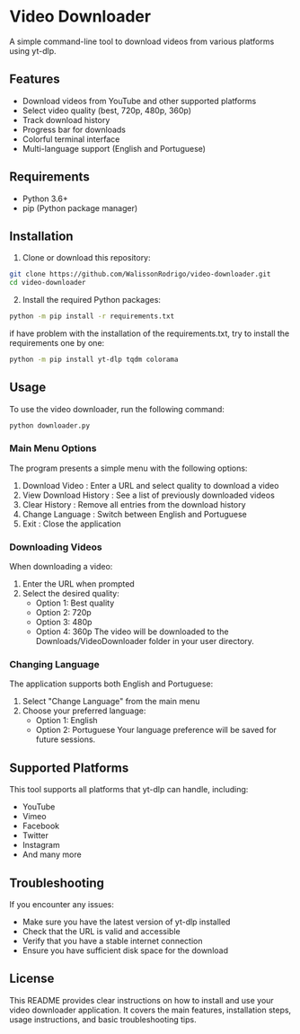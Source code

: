 # Video Downloader

A simple command-line tool to download videos from various platforms using yt-dlp.

## Features

- Download videos from YouTube and other supported platforms
- Select video quality (best, 720p, 480p, 360p)
- Track download history
- Progress bar for downloads
- Colorful terminal interface
- Multi-language support (English and Portuguese)

## Requirements

- Python 3.6+
- pip (Python package manager)

## Installation

1. Clone or download this repository:

```bash
git clone https://github.com/WalissonRodrigo/video-downloader.git
cd video-downloader
```

2. Install the required Python packages:

```bash
python -m pip install -r requirements.txt
```

if have problem with the installation of the requirements.txt, try to install the requirements one by one:

```bash
python -m pip install yt-dlp tqdm colorama
```

## Usage

To use the video downloader, run the following command:

```bash
python downloader.py
```

### Main Menu Options

The program presents a simple menu with the following options:

1. Download Video : Enter a URL and select quality to download a video
2. View Download History : See a list of previously downloaded videos
3. Clear History : Remove all entries from the download history
4. Change Language : Switch between English and Portuguese
5. Exit : Close the application

### Downloading Videos

When downloading a video:

1. Enter the URL when prompted
2. Select the desired quality:
   - Option 1: Best quality
   - Option 2: 720p
   - Option 3: 480p
   - Option 4: 360p
     The video will be downloaded to the Downloads/VideoDownloader folder in your user directory.

### Changing Language

The application supports both English and Portuguese:

1. Select "Change Language" from the main menu
2. Choose your preferred language:
   - Option 1: English
   - Option 2: Portuguese
Your language preference will be saved for future sessions.

## Supported Platforms

This tool supports all platforms that yt-dlp can handle, including:

- YouTube
- Vimeo
- Facebook
- Twitter
- Instagram
- And many more

## Troubleshooting

If you encounter any issues:

- Make sure you have the latest version of yt-dlp installed
- Check that the URL is valid and accessible
- Verify that you have a stable internet connection
- Ensure you have sufficient disk space for the download

## License

This README provides clear instructions on how to install and use your video downloader application.
It covers the main features, installation steps, usage instructions, and basic troubleshooting tips.
